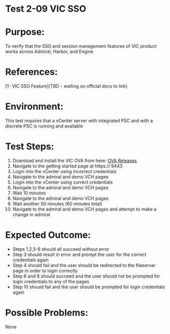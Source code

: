 Test 2-09 VIC SSO
=======

# Purpose:
To verify that the SSO and session management features of VIC product works across Admiral, Harbor, and Engine

# References:
[1- VIC SSO Feature](TBD - waiting on official docs to link)

# Environment:
This test requires that a vCenter server with integrated PSC and with a discrete PSC is running and available

# Test Steps:
1. Download and install the VIC OVA from here:
[OVA Releases](https://console.cloud.google.com/storage/browser/vic-product-ova-releases/?project=eminent-nation-87317&authuser=1)
2. Navigate to the getting started page at https://<VIC>:9443
3. Login into the vCenter using incorrect credentials
4. Navigate to the admiral and demo VCH pages
5. Login into the vCenter using correct credentials
6. Navigate to the admiral and demo VCH pages
7. Wait 10 minutes
8. Navigate to the admiral and demo VCH pages
9. Wait another 50 minutes (60 minutes total)
10. Navigate to the admiral and demo VCH pages and attempt to make a change in admiral

# Expected Outcome:
* Steps 1,2,5-8 should all succeed without error
* Step 3 should result in error and prompt the user for the correct credentials again
* Step 4 should fail and the user should be redirected to the fileserver page in order to login correctly
* Step 6 and 8 should succeed and the user should not be prompted for login credentials to any of the pages
* Step 10 should fail and the user should be prompted for login credentials again

# Possible Problems:
None
